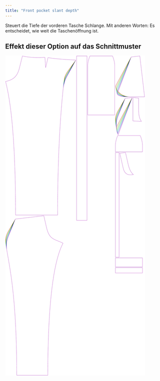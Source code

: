 ```yaml
---
title: "Front pocket slant depth"
---
```


Steuert die Tiefe der vorderen Tasche Schlange. Mit anderen Worten: Es entscheidet, wie weit die Taschenöffnung ist.

## Effekt dieser Option auf das Schnittmuster

![Dieses Bild zeigt den Effekt dieser Variable, indem es unterschiedliche Masse dieser Variable überlagert darstellt](charlie_frontpocketslantdepth_sample.svg "Effekt dieser Variable auf das Schnittmuster")
